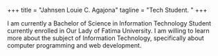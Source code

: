 +++
title = "Jahnsen Louie C. Agajona"
tagline = "Tech Student. "
+++

I am currently a Bachelor of Science in Information Technology Student currently enrolled in Our Lady of Fatima University. I am willing to learn more about the subject of Information Technology, specifically about computer programming and web development.